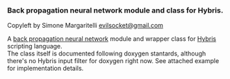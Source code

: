### Back propagation neural network module and class for Hybris.
Copyleft by Simone Margaritelli <evilsocket@gmail.com> 

A <a href="http://en.wikipedia.org/wiki/Backpropagation" target="_blank">back propagation neural network</a> module and wrapper class for <a href="http://www.hybris-lang.org/">Hybris</a> scripting language.<br/>
The class itself is documented following doxygen stantards, although there's no Hybris input filter for doxygen right now.
See attached example for implementation details.

